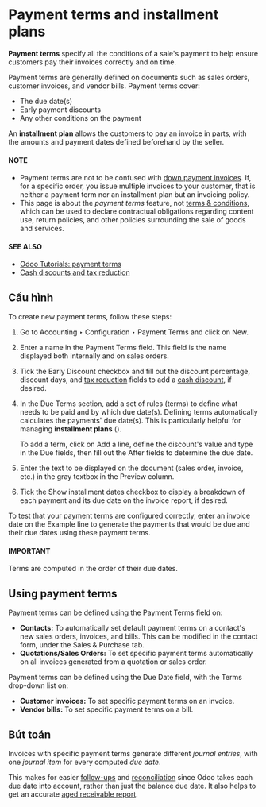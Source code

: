 # Payment terms and installment plans

**Payment terms** specify all the conditions of a sale's payment to help ensure customers pay their
invoices correctly and on time.

Payment terms are generally defined on documents such as sales orders, customer invoices, and
vendor bills. Payment terms cover:

- The due date(s)
- Early payment discounts
- Any other conditions on the payment

An **installment plan** allows the customers to pay an invoice in parts, with the amounts and
payment dates defined beforehand by the seller.

#### NOTE
- Payment terms are not to be confused with [down payment invoices](../../../sales/sales/invoicing/down_payment.md). If, for a specific order, you issue
  multiple invoices to your customer, that is neither a payment term nor an installment plan but
  an invoicing policy.
- This page is about the *payment terms* feature, not [terms & conditions](terms_conditions.md), which can be used to declare contractual obligations regarding content
  use, return policies, and other policies surrounding the sale of goods and services.

#### SEE ALSO
- [Odoo Tutorials: payment terms](https://www.odoo.com/slides/slide/payment-terms-1679)
- [Cash discounts and tax reduction](cash_discounts.md)

## Cấu hình

To create new payment terms, follow these steps:

1. Go to Accounting ‣ Configuration ‣ Payment Terms and click on
   New.
2. Enter a name in the Payment Terms field. This field is the name displayed both
   internally and on sales orders.
3. Tick the Early Discount checkbox and fill out the discount percentage, discount days,
   and [tax reduction](cash_discounts.md#cash-discounts-tax-reductions) fields to add a [cash discount](cash_discounts.md), if desired.
4. In the Due Terms section, add a set of rules (terms) to define what needs to be paid
   and by which due date(s). Defining terms automatically calculates the payments' due date(s). This
   is particularly helpful for managing **installment plans** ().

   To add a term, click on Add a line, define the discount's value and type in the
   Due fields, then fill out the After fields to determine the due date.
5. Enter the text to be displayed on the document (sales order, invoice, etc.) in the gray textbox
   in the Preview column.
6. Tick the Show installment dates checkbox to display a breakdown of each payment and
   its due date on the invoice report, if desired.

To test that your payment terms are configured correctly, enter an invoice date on the
Example line to generate the payments that would be due and their due dates
using these payment terms.

#### IMPORTANT
Terms are computed in the order of their due dates.

## Using payment terms

Payment terms can be defined using the Payment Terms field on:

- **Contacts:** To automatically set default payment terms on a contact's new sales orders,
  invoices, and bills. This can be modified in the contact form, under the Sales &
  Purchase tab.
- **Quotations/Sales Orders:** To set specific payment terms automatically on all invoices generated
  from a quotation or sales order.

Payment terms can be defined using the Due Date field, with the Terms
drop-down list on:

- **Customer invoices:** To set specific payment terms on an invoice.
- **Vendor bills:** To set specific payment terms on a bill.

## Bút toán

Invoices with specific payment terms generate different *journal entries*, with one *journal item*
for every computed *due date*.

This makes for easier [follow-ups](../payments/follow_up.md) and
[reconciliation](../bank/reconciliation.md) since Odoo takes each
due date into account, rather than just the balance due date. It also helps to get an accurate
[aged receivable report](./#accounting-invoices-aging-report).
